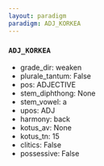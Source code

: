 ```yaml
---
layout: paradigm
paradigm: ADJ_KORKEA
---
```

### ` ADJ_KORKEA `


* grade_dir: weaken
* plurale_tantum: False
* pos: ADJECTIVE
* stem_diphthong: None
* stem_vowel: a
* upos: ADJ
* harmony: back
* kotus_av: None
* kotus_tn: 15
* clitics: False
* possessive: False
